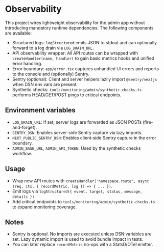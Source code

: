 Observability
=============

This project wires lightweight observability for the admin app without introducing mandatory runtime dependencies. The following components are available:

- Structured logs: `logStructured` emits JSON to stdout and can optionally forward to a log drain via `LOG_DRAIN_URL`.
- API observability wrapper: All API routes can be wrapped with `createHandler(name, handler)` to gain basic metrics hooks and unified error handling.
- Error boundary: `app/error.tsx` captures unhandled UI errors and reports to the console and (optionally) Sentry.
- Sentry (optional): Client and server helpers lazily import `@sentry/nextjs` when DSN env vars are present.
- Synthetic checks: `tools/monitoring/admin/synthetic-checks.ts` performs HEAD/GET/POST pings to critical endpoints.

Environment variables
---------------------

- `LOG_DRAIN_URL`: If set, server logs are forwarded as JSON POSTs (fire-and-forget).
- `SENTRY_DSN`: Enables server-side Sentry capture via lazy imports.
- `NEXT_PUBLIC_SENTRY_DSN`: Enables client-side Sentry capture in the error boundary.
- `ADMIN_BASE_URL`, `ADMIN_API_TOKEN`: Used by the synthetic checks workflow.

Usage
-----

- Wrap new API routes with `createHandler('namespace.route', async (req, ctx, { recordMetric, log }) => { ... })`.
- Emit logs via `logStructured({ event, target, status, message, details })`.
- Add critical endpoints to `tools/monitoring/admin/synthetic-checks.ts` to expand monitoring coverage.

Notes
-----

- Sentry is optional. No imports are executed unless DSN variables are set. Lazy dynamic import is used to avoid bundle impact in tests.
- You can later replace `recordMetric` no-ops with a StatsD/OTel emitter.

